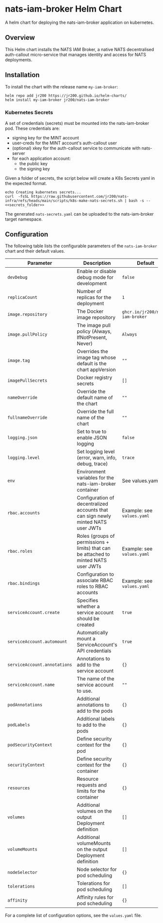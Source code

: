# nats-iam-broker Helm Chart

A helm chart for deploying the nats-iam-broker application on kubernetes.

## Overview

This Helm chart installs the NATS IAM Broker, a native NATS decentralised auth-callout micro-service that manages identity and access for NATS deployments.

## Installation

To install the chart with the release name `my-iam-broker`:

```bash
helm repo add jr200 https://jr200.github.io/helm-charts/
helm install my-iam-broker jr200/nats-iam-broker
```

### Kubernetes Secrets

A set of credentials (secrets) must be mounted into the nats-iam-broker pod.
These credentials are:

- signing key for the MINT account
- user-creds for the MINT account's auth-callout user
- (optional) xkey for the auth-callout service to communicate with nats-server
- for each application account:
  - the public key
  - the signing key

Given a folder of secrets, the script below will create a K8s Secrets yaml in the expected format.

```
echo Creating kubernetes secrets...
curl  -fsSL https://raw.githubusercontent.com/jr200/nats-infra/refs/heads/main/scripts/k8s-make-nats-secrets.sh | bash -s -- <<secrets_folder>>
```

The generated `nats-secrets.yaml` can be uploaded to the nats-iam-broker target namespace.


## Configuration

The following table lists the configurable parameters of the `nats-iam-broker` chart and their default values.

| Parameter                                                 | Description                                                                               | Default                           |
| --------------------------------------------------------- | ----------------------------------------------------------------------------------------- | --------------------------------- |
| `devDebug`                                                | Enable or disable debug mode for development                                              | `false`                           |
| `replicaCount`                                            | Number of replicas for the deployment                                                     | `1`                               |
| `image.repository`                                        | The Docker image repository                                                               | `ghcr.io/jr200/nats-iam-broker`   |
| `image.pullPolicy`                                        | The image pull policy (Always, IfNotPresent, Never)                                       | `Always`                          |
| `image.tag`                                               | Overrides the image tag whose default is the chart appVersion                             | `""`                              |
| `imagePullSecrets`                                        | Docker registry secrets                                                                   | `[]`                              |
| `nameOverride`                                            | Override the default name of the chart                                                    | `""`                              |
| `fullnameOverride`                                        | Override the full name of the chart                                                       | `""`                              |
| `logging.json`                                            | Set to true to enable JSON logging                                                        | `false`                           |
| `logging.level`                                           | Set logging level (error, warn, info, debug, trace)                                       | `trace`                           |
| `env`                                                     | Environment variables for the nats-iam-broker container                                   | See values.yaml                   |
| `rbac.accounts`                                           | Configuration of decentralized accounts that can sign newly minted NATS user JWTs         | Example: see `values.yaml`        |
| `rbac.roles`                                              | Roles (groups of permissions + limits) that can be attached to minted NATS user JWTs      | Example: see `values.yaml`        |
| `rbac.bindings`                                           | Configuration to associate RBAC roles to RBAC accounts                                    | Example: see `values.yaml`        |
| `serviceAccount.create`                                   | Specifies whether a service account should be created                                     | `true`                            |
| `serviceAccount.automount`                                | Automatically mount a ServiceAccount's API credentials                                    | `true`                            |
| `serviceAccount.annotations`                              | Annotations to add to the service account                                                 | `{}`                              |
| `serviceAccount.name`                                     | The name of the service account to use.                                                   | `""`                              |
| `podAnnotations`                                          | Additional annotations to add to the pods                                                 | `{}`                              |
| `podLabels`                                               | Additional labels to add to the pods                                                      | `{}`                              |
| `podSecurityContext`                                      | Define security context for the pod                                                       | `{}`                              |
| `securityContext`                                         | Define security context for the container                                                 | `{}`                              |
| `resources`                                               | Resource requests and limits for the container                                            | `{}`                              |
| `volumes`                                                 | Additional volumes on the output Deployment definition                                    | `[]`                              |
| `volumeMounts`                                            | Additional volumeMounts on the output Deployment definition                               | `[]`                              |
| `nodeSelector`                                            | Node selector for pod scheduling                                                          | `{}`                              |
| `tolerations`                                             | Tolerations for pod scheduling                                                            | `[]`                              |
| `affinity`                                                | Affinity rules for pod scheduling                                                         | `{}`                              |

For a complete list of configuration options, see the `values.yaml` file.
